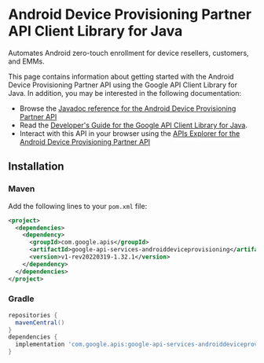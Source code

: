 # Android Device Provisioning Partner API Client Library for Java

Automates Android zero-touch enrollment for device resellers, customers, and EMMs.

This page contains information about getting started with the Android Device Provisioning Partner API
using the Google API Client Library for Java. In addition, you may be interested
in the following documentation:

* Browse the [Javadoc reference for the Android Device Provisioning Partner API][javadoc]
* Read the [Developer's Guide for the Google API Client Library for Java][google-api-client].
* Interact with this API in your browser using the [APIs Explorer for the Android Device Provisioning Partner API][api-explorer]

## Installation

### Maven

Add the following lines to your `pom.xml` file:

```xml
<project>
  <dependencies>
    <dependency>
      <groupId>com.google.apis</groupId>
      <artifactId>google-api-services-androiddeviceprovisioning</artifactId>
      <version>v1-rev20220319-1.32.1</version>
    </dependency>
  </dependencies>
</project>
```

### Gradle

```gradle
repositories {
  mavenCentral()
}
dependencies {
  implementation 'com.google.apis:google-api-services-androiddeviceprovisioning:v1-rev20220319-1.32.1'
}
```

[javadoc]: https://googleapis.dev/java/google-api-services-androiddeviceprovisioning/latest/index.html
[google-api-client]: https://github.com/googleapis/google-api-java-client/
[api-explorer]: https://developers.google.com/apis-explorer/#p/androiddeviceprovisioning/v1/
